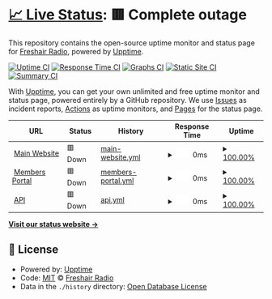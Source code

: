 # [📈 Live Status](https://freshairradio.github.io/upptime): <!--live status--> **🟥 Complete outage**

This repository contains the open-source uptime monitor and status page for [Freshair Radio](https://freshair.radio), powered by [Upptime](https://github.com/upptime/upptime).

[![Uptime CI](https://github.com/freshairradio/upptime/workflows/Uptime%20CI/badge.svg)](https://github.com/upptime/upptime/actions?query=workflow%3A%22Uptime+CI%22)
[![Response Time CI](https://github.com/freshairradio/upptime/workflows/Response%20Time%20CI/badge.svg)](https://github.com/upptime/upptime/actions?query=workflow%3A%22Response+Time+CI%22)
[![Graphs CI](https://github.com/freshairradio/upptime/workflows/Graphs%20CI/badge.svg)](https://github.com/upptime/upptime/actions?query=workflow%3A%22Graphs+CI%22)
[![Static Site CI](https://github.com/freshairradio/upptime/workflows/Static%20Site%20CI/badge.svg)](https://github.com/upptime/upptime/actions?query=workflow%3A%22Static+Site+CI%22)
[![Summary CI](https://github.com/freshairradio/upptime/workflows/Summary%20CI/badge.svg)](https://github.com/upptime/upptime/actions?query=workflow%3A%22Summary+CI%22)

With [Upptime](https://upptime.js.org), you can get your own unlimited and free uptime monitor and status page, powered entirely by a GitHub repository. We use [Issues](https://github.com/freshairradio/upptime/issues) as incident reports, [Actions](https://github.com/freshairradio/upptime/actions) as uptime monitors, and [Pages](https://freshairradio.github.io/upptime) for the status page.

<!--start: status pages-->
<!-- This summary is generated by Upptime (https://github.com/upptime/upptime) -->
<!-- Do not edit this manually, your changes will be overwritten -->
<!-- prettier-ignore -->
| URL | Status | History | Response Time | Uptime |
| --- | ------ | ------- | ------------- | ------ |
| <img alt="" src="https://favicons.githubusercontent.com/freshair.radio" height="13"> [Main Website](https://freshair.radio) | 🟥 Down | [main-website.yml](https://github.com/freshairradio/upptime/commits/HEAD/history/main-website.yml) | <details><summary><img alt="Response time graph" src="./graphs/main-website/response-time-week.png" height="20"> 0ms</summary><br><a href="https://freshairradio.github.io/upptime/history/main-website"><img alt="Response time 1089" src="https://img.shields.io/endpoint?url=https%3A%2F%2Fraw.githubusercontent.com%2Ffreshairradio%2Fupptime%2FHEAD%2Fapi%2Fmain-website%2Fresponse-time.json"></a><br><a href="https://freshairradio.github.io/upptime/history/main-website"><img alt="24-hour response time 0" src="https://img.shields.io/endpoint?url=https%3A%2F%2Fraw.githubusercontent.com%2Ffreshairradio%2Fupptime%2FHEAD%2Fapi%2Fmain-website%2Fresponse-time-day.json"></a><br><a href="https://freshairradio.github.io/upptime/history/main-website"><img alt="7-day response time 0" src="https://img.shields.io/endpoint?url=https%3A%2F%2Fraw.githubusercontent.com%2Ffreshairradio%2Fupptime%2FHEAD%2Fapi%2Fmain-website%2Fresponse-time-week.json"></a><br><a href="https://freshairradio.github.io/upptime/history/main-website"><img alt="30-day response time 1289" src="https://img.shields.io/endpoint?url=https%3A%2F%2Fraw.githubusercontent.com%2Ffreshairradio%2Fupptime%2FHEAD%2Fapi%2Fmain-website%2Fresponse-time-month.json"></a><br><a href="https://freshairradio.github.io/upptime/history/main-website"><img alt="1-year response time 1089" src="https://img.shields.io/endpoint?url=https%3A%2F%2Fraw.githubusercontent.com%2Ffreshairradio%2Fupptime%2FHEAD%2Fapi%2Fmain-website%2Fresponse-time-year.json"></a></details> | <details><summary><a href="https://freshairradio.github.io/upptime/history/main-website">100.00%</a></summary><a href="https://freshairradio.github.io/upptime/history/main-website"><img alt="All-time uptime 98.39%" src="https://img.shields.io/endpoint?url=https%3A%2F%2Fraw.githubusercontent.com%2Ffreshairradio%2Fupptime%2FHEAD%2Fapi%2Fmain-website%2Fuptime.json"></a><br><a href="https://freshairradio.github.io/upptime/history/main-website"><img alt="24-hour uptime 100.00%" src="https://img.shields.io/endpoint?url=https%3A%2F%2Fraw.githubusercontent.com%2Ffreshairradio%2Fupptime%2FHEAD%2Fapi%2Fmain-website%2Fuptime-day.json"></a><br><a href="https://freshairradio.github.io/upptime/history/main-website"><img alt="7-day uptime 100.00%" src="https://img.shields.io/endpoint?url=https%3A%2F%2Fraw.githubusercontent.com%2Ffreshairradio%2Fupptime%2FHEAD%2Fapi%2Fmain-website%2Fuptime-week.json"></a><br><a href="https://freshairradio.github.io/upptime/history/main-website"><img alt="30-day uptime 100.00%" src="https://img.shields.io/endpoint?url=https%3A%2F%2Fraw.githubusercontent.com%2Ffreshairradio%2Fupptime%2FHEAD%2Fapi%2Fmain-website%2Fuptime-month.json"></a><br><a href="https://freshairradio.github.io/upptime/history/main-website"><img alt="1-year uptime 98.39%" src="https://img.shields.io/endpoint?url=https%3A%2F%2Fraw.githubusercontent.com%2Ffreshairradio%2Fupptime%2FHEAD%2Fapi%2Fmain-website%2Fuptime-year.json"></a></details>
| <img alt="" src="https://favicons.githubusercontent.com/ctrl.freshair.radio" height="13"> [Members Portal](https://ctrl.freshair.radio) | 🟥 Down | [members-portal.yml](https://github.com/freshairradio/upptime/commits/HEAD/history/members-portal.yml) | <details><summary><img alt="Response time graph" src="./graphs/members-portal/response-time-week.png" height="20"> 0ms</summary><br><a href="https://freshairradio.github.io/upptime/history/members-portal"><img alt="Response time 277" src="https://img.shields.io/endpoint?url=https%3A%2F%2Fraw.githubusercontent.com%2Ffreshairradio%2Fupptime%2FHEAD%2Fapi%2Fmembers-portal%2Fresponse-time.json"></a><br><a href="https://freshairradio.github.io/upptime/history/members-portal"><img alt="24-hour response time 0" src="https://img.shields.io/endpoint?url=https%3A%2F%2Fraw.githubusercontent.com%2Ffreshairradio%2Fupptime%2FHEAD%2Fapi%2Fmembers-portal%2Fresponse-time-day.json"></a><br><a href="https://freshairradio.github.io/upptime/history/members-portal"><img alt="7-day response time 0" src="https://img.shields.io/endpoint?url=https%3A%2F%2Fraw.githubusercontent.com%2Ffreshairradio%2Fupptime%2FHEAD%2Fapi%2Fmembers-portal%2Fresponse-time-week.json"></a><br><a href="https://freshairradio.github.io/upptime/history/members-portal"><img alt="30-day response time 268" src="https://img.shields.io/endpoint?url=https%3A%2F%2Fraw.githubusercontent.com%2Ffreshairradio%2Fupptime%2FHEAD%2Fapi%2Fmembers-portal%2Fresponse-time-month.json"></a><br><a href="https://freshairradio.github.io/upptime/history/members-portal"><img alt="1-year response time 277" src="https://img.shields.io/endpoint?url=https%3A%2F%2Fraw.githubusercontent.com%2Ffreshairradio%2Fupptime%2FHEAD%2Fapi%2Fmembers-portal%2Fresponse-time-year.json"></a></details> | <details><summary><a href="https://freshairradio.github.io/upptime/history/members-portal">100.00%</a></summary><a href="https://freshairradio.github.io/upptime/history/members-portal"><img alt="All-time uptime 100.00%" src="https://img.shields.io/endpoint?url=https%3A%2F%2Fraw.githubusercontent.com%2Ffreshairradio%2Fupptime%2FHEAD%2Fapi%2Fmembers-portal%2Fuptime.json"></a><br><a href="https://freshairradio.github.io/upptime/history/members-portal"><img alt="24-hour uptime 100.00%" src="https://img.shields.io/endpoint?url=https%3A%2F%2Fraw.githubusercontent.com%2Ffreshairradio%2Fupptime%2FHEAD%2Fapi%2Fmembers-portal%2Fuptime-day.json"></a><br><a href="https://freshairradio.github.io/upptime/history/members-portal"><img alt="7-day uptime 100.00%" src="https://img.shields.io/endpoint?url=https%3A%2F%2Fraw.githubusercontent.com%2Ffreshairradio%2Fupptime%2FHEAD%2Fapi%2Fmembers-portal%2Fuptime-week.json"></a><br><a href="https://freshairradio.github.io/upptime/history/members-portal"><img alt="30-day uptime 100.00%" src="https://img.shields.io/endpoint?url=https%3A%2F%2Fraw.githubusercontent.com%2Ffreshairradio%2Fupptime%2FHEAD%2Fapi%2Fmembers-portal%2Fuptime-month.json"></a><br><a href="https://freshairradio.github.io/upptime/history/members-portal"><img alt="1-year uptime 100.00%" src="https://img.shields.io/endpoint?url=https%3A%2F%2Fraw.githubusercontent.com%2Ffreshairradio%2Fupptime%2FHEAD%2Fapi%2Fmembers-portal%2Fuptime-year.json"></a></details>
| <img alt="" src="https://favicons.githubusercontent.com/data.freshair.radio" height="13"> [API](https://data.freshair.radio/v1/public/shows) | 🟥 Down | [api.yml](https://github.com/freshairradio/upptime/commits/HEAD/history/api.yml) | <details><summary><img alt="Response time graph" src="./graphs/api/response-time-week.png" height="20"> 0ms</summary><br><a href="https://freshairradio.github.io/upptime/history/api"><img alt="Response time 639" src="https://img.shields.io/endpoint?url=https%3A%2F%2Fraw.githubusercontent.com%2Ffreshairradio%2Fupptime%2FHEAD%2Fapi%2Fapi%2Fresponse-time.json"></a><br><a href="https://freshairradio.github.io/upptime/history/api"><img alt="24-hour response time 0" src="https://img.shields.io/endpoint?url=https%3A%2F%2Fraw.githubusercontent.com%2Ffreshairradio%2Fupptime%2FHEAD%2Fapi%2Fapi%2Fresponse-time-day.json"></a><br><a href="https://freshairradio.github.io/upptime/history/api"><img alt="7-day response time 0" src="https://img.shields.io/endpoint?url=https%3A%2F%2Fraw.githubusercontent.com%2Ffreshairradio%2Fupptime%2FHEAD%2Fapi%2Fapi%2Fresponse-time-week.json"></a><br><a href="https://freshairradio.github.io/upptime/history/api"><img alt="30-day response time 594" src="https://img.shields.io/endpoint?url=https%3A%2F%2Fraw.githubusercontent.com%2Ffreshairradio%2Fupptime%2FHEAD%2Fapi%2Fapi%2Fresponse-time-month.json"></a><br><a href="https://freshairradio.github.io/upptime/history/api"><img alt="1-year response time 639" src="https://img.shields.io/endpoint?url=https%3A%2F%2Fraw.githubusercontent.com%2Ffreshairradio%2Fupptime%2FHEAD%2Fapi%2Fapi%2Fresponse-time-year.json"></a></details> | <details><summary><a href="https://freshairradio.github.io/upptime/history/api">100.00%</a></summary><a href="https://freshairradio.github.io/upptime/history/api"><img alt="All-time uptime 90.50%" src="https://img.shields.io/endpoint?url=https%3A%2F%2Fraw.githubusercontent.com%2Ffreshairradio%2Fupptime%2FHEAD%2Fapi%2Fapi%2Fuptime.json"></a><br><a href="https://freshairradio.github.io/upptime/history/api"><img alt="24-hour uptime 100.00%" src="https://img.shields.io/endpoint?url=https%3A%2F%2Fraw.githubusercontent.com%2Ffreshairradio%2Fupptime%2FHEAD%2Fapi%2Fapi%2Fuptime-day.json"></a><br><a href="https://freshairradio.github.io/upptime/history/api"><img alt="7-day uptime 100.00%" src="https://img.shields.io/endpoint?url=https%3A%2F%2Fraw.githubusercontent.com%2Ffreshairradio%2Fupptime%2FHEAD%2Fapi%2Fapi%2Fuptime-week.json"></a><br><a href="https://freshairradio.github.io/upptime/history/api"><img alt="30-day uptime 100.00%" src="https://img.shields.io/endpoint?url=https%3A%2F%2Fraw.githubusercontent.com%2Ffreshairradio%2Fupptime%2FHEAD%2Fapi%2Fapi%2Fuptime-month.json"></a><br><a href="https://freshairradio.github.io/upptime/history/api"><img alt="1-year uptime 90.50%" src="https://img.shields.io/endpoint?url=https%3A%2F%2Fraw.githubusercontent.com%2Ffreshairradio%2Fupptime%2FHEAD%2Fapi%2Fapi%2Fuptime-year.json"></a></details>

<!--end: status pages-->

[**Visit our status website →**](https://freshairradio.github.io/upptime)

## 📄 License

- Powered by: [Upptime](https://github.com/upptime/upptime)
- Code: [MIT](./LICENSE) © [Freshair Radio](https://freshair.radio)
- Data in the `./history` directory: [Open Database License](https://opendatacommons.org/licenses/odbl/1-0/)
